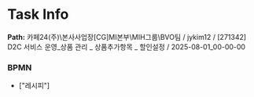 # Task Info

**Path:** 카페24(주)\본사사업장\[CG]MI본부\MIH그룹\BVO팀 / jykim12 / [271342] D2C 서비스 운영_상품 관리 _ 상품추가항목 _ 할인설정 / 2025-08-01_00-00-00

### BPMN
- ["레시피"]

